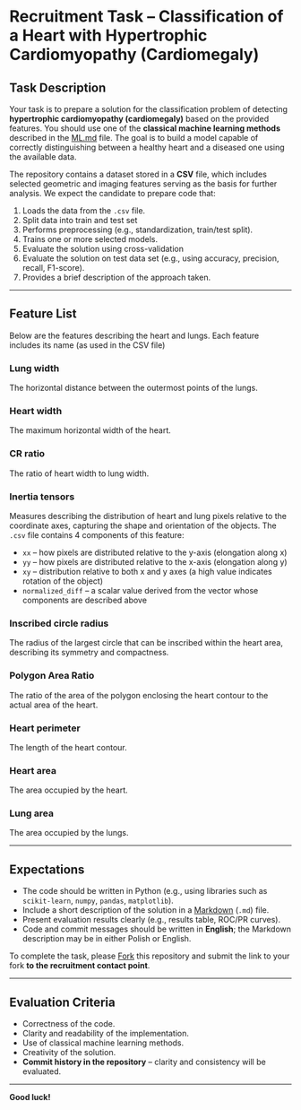 # Recruitment Task – Classification of a Heart with Hypertrophic Cardiomyopathy (Cardiomegaly)

## Task Description

Your task is to prepare a solution for the classification problem of detecting **hypertrophic cardiomyopathy (cardiomegaly)** based on the provided features. You should use one of the **classical machine learning methods** described in the [ML.md](ML.md) file.
The goal is to build a model capable of correctly distinguishing between a healthy heart and a diseased one using the available data.

The repository contains a dataset stored in a **CSV** file, which includes selected geometric and imaging features serving as the basis for further analysis.
We expect the candidate to prepare code that:

1. Loads the data from the `.csv` file.
2. Split data into train and test set
3. Performs preprocessing (e.g., standardization, train/test split).
4. Trains one or more selected models.
5. Evaluate the solution using cross-validation 
6. Evaluate the solution on test data set (e.g., using accuracy, precision, recall, F1-score).
7. Provides a brief description of the approach taken.

---

## Feature List

Below are the features describing the heart and lungs. Each feature includes its name (as used in the CSV file)

### Lung width

The horizontal distance between the outermost points of the lungs.

### Heart width

The maximum horizontal width of the heart.

### CR ratio

The ratio of heart width to lung width.

### Inertia tensors

Measures describing the distribution of heart and lung pixels relative to the coordinate axes, capturing the shape and orientation of the objects.
The `.csv` file contains 4 components of this feature:

* `xx` – how pixels are distributed relative to the y-axis (elongation along x)
* `yy` – how pixels are distributed relative to the x-axis (elongation along y)
* `xy` – distribution relative to both x and y axes (a high value indicates rotation of the object)
* `normalized_diff` – a scalar value derived from the vector whose components are described above

### Inscribed circle radius

The radius of the largest circle that can be inscribed within the heart area, describing its symmetry and compactness.

### Polygon Area Ratio

The ratio of the area of the polygon enclosing the heart contour to the actual area of the heart.

### Heart perimeter

The length of the heart contour.

### Heart area

The area occupied by the heart.

### Lung area

The area occupied by the lungs.

---

## Expectations

* The code should be written in Python (e.g., using libraries such as `scikit-learn`, `numpy`, `pandas`, `matplotlib`).
* Include a short description of the solution in a [Markdown](https://www.markdownguide.org/) (`.md`) file.
* Present evaluation results clearly (e.g., results table, ROC/PR curves).
* Code and commit messages should be written in **English**; the Markdown description may be in either Polish or English.

To complete the task, please [Fork](https://docs.github.com/en/pull-requests/collaborating-with-pull-requests/working-with-forks/fork-a-repo) this repository and submit the link to your fork **to the recruitment contact point**.

---

## Evaluation Criteria

* Correctness of the code.
* Clarity and readability of the implementation.
* Use of classical machine learning methods.
* Creativity of the solution.
* **Commit history in the repository** – clarity and consistency will be evaluated.

---

**Good luck!**
